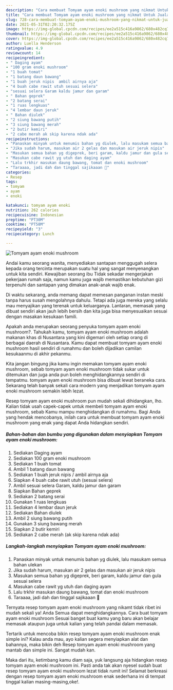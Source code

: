 ```yaml
---
description: "Cara membuat Tomyam ayam enoki mushroom yang nikmat Untuk Jualan"
title: "Cara membuat Tomyam ayam enoki mushroom yang nikmat Untuk Jualan"
slug: 728-cara-membuat-tomyam-ayam-enoki-mushroom-yang-nikmat-untuk-jualan
date: 2021-05-31T02:20:32.175Z
image: https://img-global.cpcdn.com/recipes/ee2a515c416a9862/680x482cq70/tomyam-ayam-enoki-mushroom-foto-resep-utama.jpg
thumbnail: https://img-global.cpcdn.com/recipes/ee2a515c416a9862/680x482cq70/tomyam-ayam-enoki-mushroom-foto-resep-utama.jpg
cover: https://img-global.cpcdn.com/recipes/ee2a515c416a9862/680x482cq70/tomyam-ayam-enoki-mushroom-foto-resep-utama.jpg
author: Luella Henderson
ratingvalue: 4.9
reviewcount: 14
recipeingredient:
- " Daging ayam"
- "100 gram enoki mushroom"
- "1 buah tomat"
- "1 batang daun bawang"
- "1 buah jeruk nipis  ambil airnya aja"
- "4 buah cabe rawit utuh sesuai selera"
- "sesuai selera Garam kaldu jamur dan garam"
- " Bahan geprek"
- "2 batang serai"
- "1 ruas lengkuas"
- "4 lembar daun jeruk"
- " Bahan diulek"
- "2 siung bawang putih"
- "3 siung bawang merah"
- "2 butir kemiri"
- "2 cabe merah ak skip karena ndak ada"
recipeinstructions:
- "Panaskan minyak untuk menumis bahan yg diulek, lalu masukam semua bahan ulekan"
- "Jika sudah harum, masukan air 2 gelas dan masukan air jeruk nipis"
- "Masukan semua bahan yg digeprek, beri garam, kaldu jamur dan gula sesuai selera"
- "Masukan cabe rawit yg utuh dan daging ayam"
- "Lalu trkhir masukan daung bawang, tomat dan enoki mushroom"
- "Taraaaa, jadi dah dan tinggal sajikaaan 🍲"
categories:
- Resep
tags:
- tomyam
- ayam
- enoki

katakunci: tomyam ayam enoki 
nutrition: 262 calories
recipecuisine: Indonesian
preptime: "PT30M"
cooktime: "PT58M"
recipeyield: "3"
recipecategory: Lunch

---
```



![Tomyam ayam enoki mushroom](https://img-global.cpcdn.com/recipes/ee2a515c416a9862/680x482cq70/tomyam-ayam-enoki-mushroom-foto-resep-utama.jpg)

Andai kamu seorang wanita, menyediakan santapan menggugah selera kepada orang tercinta merupakan suatu hal yang sangat menyenangkan untuk kita sendiri. Kewajiban seorang ibu Tidak sekadar mengerjakan pekerjaan rumah saja, namun kamu juga wajib memastikan kebutuhan gizi terpenuhi dan santapan yang dimakan anak-anak wajib enak.

Di waktu  sekarang, anda memang dapat memesan panganan instan meski tanpa harus susah mengolahnya dahulu. Tetapi ada juga mereka yang selalu mau menyajikan yang terenak untuk keluarganya. Lantaran, memasak yang dibuat sendiri akan jauh lebih bersih dan kita juga bisa menyesuaikan sesuai dengan masakan kesukaan famili. 



Apakah anda merupakan seorang penyuka tomyam ayam enoki mushroom?. Tahukah kamu, tomyam ayam enoki mushroom adalah makanan khas di Nusantara yang kini digemari oleh setiap orang di berbagai daerah di Nusantara. Kamu dapat membuat tomyam ayam enoki mushroom hasil sendiri di rumahmu dan boleh dijadikan camilan kesukaanmu di akhir pekanmu.

Kita jangan bingung jika kamu ingin memakan tomyam ayam enoki mushroom, sebab tomyam ayam enoki mushroom tidak sukar untuk ditemukan dan juga anda pun boleh menghidangkannya sendiri di tempatmu. tomyam ayam enoki mushroom bisa dibuat lewat beraneka cara. Sekarang telah banyak sekali cara modern yang menjadikan tomyam ayam enoki mushroom semakin lebih lezat.

Resep tomyam ayam enoki mushroom pun mudah sekali dihidangkan, lho. Kalian tidak usah capek-capek untuk membeli tomyam ayam enoki mushroom, sebab Kamu mampu menghidangkan di rumahmu. Bagi Anda yang hendak mencobanya, inilah cara untuk membuat tomyam ayam enoki mushroom yang enak yang dapat Anda hidangkan sendiri.

<!--inarticleads1-->

##### Bahan-bahan dan bumbu yang digunakan dalam menyiapkan Tomyam ayam enoki mushroom:

1. Sediakan  Daging ayam
1. Sediakan 100 gram enoki mushroom
1. Sediakan 1 buah tomat
1. Ambil 1 batang daun bawang
1. Sediakan 1 buah jeruk nipis / ambil airnya aja
1. Siapkan 4 buah cabe rawit utuh (sesuai selera)
1. Ambil sesuai selera Garam, kaldu jamur dan garam
1. Siapkan  Bahan geprek
1. Sediakan 2 batang serai
1. Gunakan 1 ruas lengkuas
1. Sediakan 4 lembar daun jeruk
1. Sediakan  Bahan diulek
1. Ambil 2 siung bawang putih
1. Gunakan 3 siung bawang merah
1. Siapkan 2 butir kemiri
1. Sediakan 2 cabe merah (ak skip karena ndak ada)




<!--inarticleads2-->

##### Langkah-langkah menyiapkan Tomyam ayam enoki mushroom:

1. Panaskan minyak untuk menumis bahan yg diulek, lalu masukam semua bahan ulekan
1. Jika sudah harum, masukan air 2 gelas dan masukan air jeruk nipis
1. Masukan semua bahan yg digeprek, beri garam, kaldu jamur dan gula sesuai selera
1. Masukan cabe rawit yg utuh dan daging ayam
1. Lalu trkhir masukan daung bawang, tomat dan enoki mushroom
1. Taraaaa, jadi dah dan tinggal sajikaaan 🍲




Ternyata resep tomyam ayam enoki mushroom yang nikamt tidak ribet ini mudah sekali ya! Anda Semua dapat menghidangkannya. Cara buat tomyam ayam enoki mushroom Sesuai banget buat kamu yang baru akan belajar memasak ataupun juga untuk kalian yang telah pandai dalam memasak.

Tertarik untuk mencoba bikin resep tomyam ayam enoki mushroom enak simple ini? Kalau anda mau, ayo kalian segera menyiapkan alat dan bahannya, maka bikin deh Resep tomyam ayam enoki mushroom yang mantab dan simple ini. Sangat mudah kan. 

Maka dari itu, ketimbang kamu diam saja, yuk langsung aja hidangkan resep tomyam ayam enoki mushroom ini. Pasti anda tak akan nyesel sudah buat resep tomyam ayam enoki mushroom lezat tidak rumit ini! Selamat berkreasi dengan resep tomyam ayam enoki mushroom enak sederhana ini di tempat tinggal kalian masing-masing,oke!.

